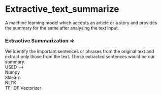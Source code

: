 # Extractive_text_summarize <br />
A machine learning model which accepts an article or a story and provides the summary for the same after analysing the text input. <br />

### Extractive Summarization => <br />
We identify the important sentences or phrases from the original text and extract only those from the text. Those extracted sentences would be our summary. <br />
USED --> <br /> 
Numpy <br />
Sklearn <br />
NLTK <br />
TF-IDF Vectorizer <br />
